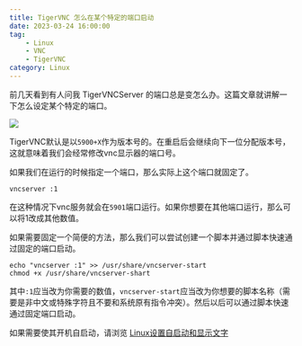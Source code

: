 ```yaml
---
title: TigerVNC 怎么在某个特定的端口启动
date: 2023-03-24 16:00:00
tag: 
    - Linux
    - VNC
    - TigerVNC
category: Linux
---
```


前几天看到有人问我 TigerVNCServer 的端口总是变怎么办。这篇文章就讲解一下怎么设定某个特定的端口。

![](https://image.hestudio.org/img/2023/03/24/641db8c731a86.jpg)

TigerVNC默认是以`5900+X`作为版本号的。在重启后会继续向下一位分配版本号，这就意味着我们会经常修改vnc显示器的端口号。

如果我们在运行的时候指定一个端口，那么实际上这个端口就固定了。

```shell
vncserver :1
```

在这种情况下vnc服务就会在`5901`端口运行。如果你想要在其他端口运行，那么可以将1改成其他数值。

如果需要固定一个简便的方法，那么我们可以尝试创建一个脚本并通过脚本快速通过固定的端口启动。

```shell
echo "vncserver :1" >> /usr/share/vncserver-start
chmod +x /usr/share/vncserver-shart
```
 
其中`:1`应当改为你需要的数值，`vncserver-start`应当改为你想要的脚本名称（需要是非中文或特殊字符且不要和系统原有指令冲突）。然后以后可以通过脚本快速通过固定端口启动。

如果需要使其开机自启动，请浏览 [Linux设置自启动和显示文字](/posts/Setting-up-Linux-self-starting-and-displaying-text.html)

<Share colorful />
